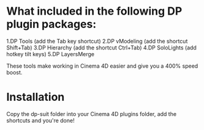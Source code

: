 # What included in the following DP plugin packages:

1.DP Tools (add the Tab key shortcut)
2.DP vModeling (add the shortcut Shift+Tab)
3.DP Hierarchy (add the shortcut Ctrl+Tab)
4.DP SoloLights (add hotkey tilt keys)
5.DP LayersMerge

These tools make working in Cinema 4D easier and give you a 400% speed boost.
# Installation
Copy the dp-suit folder into your Cinema 4D plugins folder, add the shortcuts and you're done!

